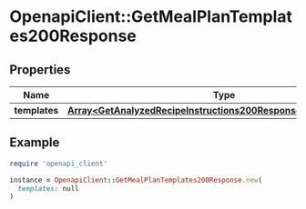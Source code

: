 # OpenapiClient::GetMealPlanTemplates200Response

## Properties

| Name | Type | Description | Notes |
| ---- | ---- | ----------- | ----- |
| **templates** | [**Array&lt;GetAnalyzedRecipeInstructions200ResponseIngredientsInner&gt;**](GetAnalyzedRecipeInstructions200ResponseIngredientsInner.md) |  |  |

## Example

```ruby
require 'openapi_client'

instance = OpenapiClient::GetMealPlanTemplates200Response.new(
  templates: null
)
```

